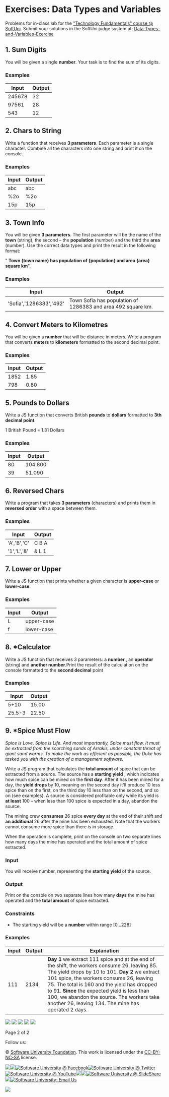 # Exercises: Data Types and Variables

Problems for in-class lab for the [&quot;Technology Fundamentals&quot; course @ SoftUni](https://softuni.bg/trainings/2056/technology-fundamental-september-2018#lesson-9616).
 Submit your solutions in the SoftUni judge system at: [Data-Types-and-Variables-Exercise](https://judge.softuni.bg/Contests/1229/Data-Types-and-Variables-Exercise)


## 1. Sum Digits

You will be given a single **number**. Your task is to find the sum of its digits.

### Examples

| **Input** | **Output** |
| --- | --- |
| 245678 | 32 |
| 97561 | 28 |
| 543 | 12 |


## 2. Chars to String

Write a function that receives **3 parameters**. Each parameter is a single character. Combine all the characters into one string and print it on the console.

### Examples

| **Input** | **Output** |
| --- | --- |
| abc | abc |
| %2o | %2o |
| 15p | 15p |


## 3. Town Info

You will be given **3 parameters**. The first parameter will be the name of the **town** (string), the second – the **population** (number) and the third the **area** (number). Use the correct data types and print the result in the following format:

&quot; **Town {town name} has population of {population} and area {area} square km**&quot;.

### Examples

| **Input** | **Output** |
| --- | --- |
| &#39;Sofia&#39;,&#39;1286383&#39;,&#39;492&#39; | Town Sofia has population of 1286383 and area 492 square km. |


## 4. Convert Meters to Kilometres

You will be given a **number** that will be distance in meters. Write a program that converts **meters** to **kilometers** formatted to the second decimal point.

### Examples

| **Input** | **Output** |
| --- | --- |
| 1852 | 1.85 |
| 798 | 0.80 |


## 5. Pounds to Dollars

Write a JS function that converts British **pounds** to **dollars** formatted to **3th decimal point**.

1 British Pound = 1.31 Dollars

### Examples

| **Input** | **Output** |
| --- | --- |
| 80 | 104.800 |
| 39 | 51.090 |


## 6. Reversed Chars

Write a program that takes **3 parameters** (characters) and prints them in **reversed order** with a space between them.

### Examples

| **Input** | **Output** |
| --- | --- |
| &#39;A&#39;,&#39;B&#39;,&#39;C&#39; | C B A |
| &#39;1&#39;,&#39;L&#39;,&#39;&amp;&#39; | &amp; L 1 |


## 7. Lower or Upper

Write a JS function that prints whether a given character is **upper-case** or **lower-case**.

### Examples

| **Input** | **Output** |
| --- | --- |
| L | upper-case |
| f | lower-case |


## 8. \*Calculator

Write a JS function that receives 3 parameters: a **number** , an **operator** (string) and **another number**.Print the result of the calculation on the console formatted to the **second decimal** point

### Examples

| **Input** | **Output** |
| --- | --- |
| 5+10 | 15.00 |
| 25.5-3 | 22.50 |


## 9. \*Spice Must Flow

_Spice is Love, Spice is Life. And most importantly, Spice must flow. It must be extracted from the scorching sands of Arrakis, under constant threat of giant sand worms. To make the work as efficient as possible, the Duke has tasked you with the creation of a management software._

Write a JS program that calculates the **total amount** of spice that can be extracted from a source. The source has a **starting yield** , which indicates how much spice can be mined on the **first day**. After it has been mined for a day, the **yield drops** by 10, meaning on the second day it&#39;ll produce 10 less spice than on the first, on the third day 10 less than on the second, and so on (see examples). A source is considered profitable only while its yield is **at least** 100 – when less than 100 spice is expected in a day, abandon the source.

The mining crew **consumes** 26 spice **every day** at the end of their shift and **an additional** 26 after the mine has been exhausted. Note that the workers cannot consume more spice than there is in storage.

When the operation is complete, print on the console on two separate lines how many days the mine has operated and the total amount of spice extracted.

### Input

You will receive number, representing the **starting yield** of the source.

### Output

Print on the console on two separate lines how many **days** the mine has operated and the **total amount** of spice extracted.

### Constraints

- The starting yield will be a **number** within range [0…228]


### Examples

| **Input** | **Output** | **Explanation** |
| --- | --- | --- |
| 111 | 2134 | **Day 1** we extract 111 spice and at the end of the shift, the workers consume 26, leaving 85. The yield drops by 10 to 101. **Day 2** we extract 101 spice, the workers consume 26, leaving 75. The total is 160 and the yield has dropped to 91. **Since** the expected yield is less than 100, we abandon the source. The workers take another 26, leaving 134. The mine has operated 2 days. |

[![](RackMultipart20200821-4-3dbnwe_html_4062ce8ea76a185d.png)](http://softuni.foundation/) ![](RackMultipart20200821-4-3dbnwe_html_9b0988e43f50c79b.gif) ![](RackMultipart20200821-4-3dbnwe_html_f746d52952cd7e91.gif) ![](RackMultipart20200821-4-3dbnwe_html_75bb621a2d054d6e.gif) ![](RackMultipart20200821-4-3dbnwe_html_8e84094ace6df644.gif)

Page 2 of 2

Follow us:

© [Software University Foundation](http://softuni.foundation/). This work is licensed under the [CC-BY-NC-SA](http://creativecommons.org/licenses/by-nc-sa/4.0/) license.

[![](RackMultipart20200821-4-3dbnwe_html_f3d5179c0d1f53c.png)](http://softuni.bg/)[![](RackMultipart20200821-4-3dbnwe_html_4b9dbb17ee958b46.png)](http://softuni.foundation/)[![Software University @ Facebook](RackMultipart20200821-4-3dbnwe_html_94be3df36d913358.png)](http://facebook.com/SoftwareUniversity)[![Software University @ Twitter](RackMultipart20200821-4-3dbnwe_html_ff9c629b0a21eb6b.png)](http://twitter.com/softunibg)[![Software University @ YouTube](RackMultipart20200821-4-3dbnwe_html_7db86a748da0e575.png)](http://youtube.com/SoftwareUniversity)[![](RackMultipart20200821-4-3dbnwe_html_a9d346b26d97741d.png)](http://plus.google.com/+SoftuniBg/)[![](RackMultipart20200821-4-3dbnwe_html_9758e785eadf0cc.png)](https://www.linkedin.com/school/3529173/)[![Software University @ SlideShare](RackMultipart20200821-4-3dbnwe_html_4719811fa6babb65.png)](http://slideshare.net/softwareuniversity)[![](RackMultipart20200821-4-3dbnwe_html_660141fbd6d8d4a8.png)](http://github.com/softuni)[![Software University: Email Us](RackMultipart20200821-4-3dbnwe_html_d7fa82ab7332f3fa.png)](mailto:university@softuni.bg)

 ![](RackMultipart20200821-4-3dbnwe_html_3e71ea613f294223.png)
